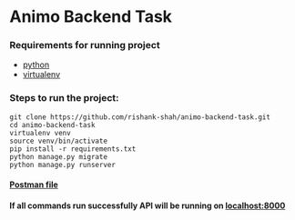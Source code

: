 # Animo Backend Task


### Requirements for running project 
- [python](https://www.python.org/downloads/release/python-382/)
- [virtualenv](https://virtualenv.pypa.io/en/latest/installation.html)

### Steps to run the project:
```
git clone https://github.com/rishank-shah/animo-backend-task.git
cd animo-backend-task
virtualenv venv
source venv/bin/activate
pip install -r requirements.txt
python manage.py migrate
python manage.py runserver
```

#### [Postman file](https://github.com/rishank-shah/animo-backend-task/blob/main/postman.json)

#### If all commands run successfully API will be running on [localhost:8000](localhost:8000)
